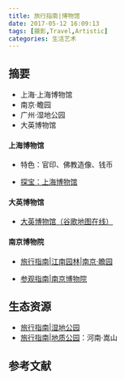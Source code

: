 ```yaml
---
title: 旅行指南|博物馆
date: 2017-05-12 16:09:13
tags: [摄影,Travel,Artistic]
categories: 生活艺术
---
```

## 摘要
- 上海·上海博物馆
- 南京·瞻园
- 广州·湿地公园
- 大英博物馆

<!--more-->

#### 上海博物馆

- 特色：官印、佛教造像、钱币

- [探宝：上海博物馆](https://mp.weixin.qq.com/s?__biz=MjM5MTY1MjQ3Nw==&mid=2651939448&idx=2&sn=149323232b5a9ee95e8bb0cda9dc4f4f&chksm=bd578d6a8a20047c13ad2fd9f0b627e0d48c63b58922cfd556ce8e65c09860594922d0618367#rd)

#### 大英博物馆

- [大英博物馆（谷歌地图在线）](https://artsandculture.google.com/streetview/british-museum/AwEp68JO4NECkQ?sv_h=326&sv_p=0&sv_pid=JeKwUFYAMWXNWPh3IOg3jw&sv_lid=3582009757710443819&sv_lng=-0.12660245092570221&sv_lat=51.51905368906714&sv_z=0.9999999999999997)

#### 南京博物院

- [旅行指南|江南园林|南京·瞻园](http://mp.weixin.qq.com/s?__biz=MjM5MTY1MjQ3Nw==&mid=2651939537&idx=2&sn=279731816264be7c9780cc58255d1c03&chksm=bd578dc38a2004d5b90d889f6590a83be26c352bc04cdbe184e43fff6b20930326ae01a52b09#rd)

- [参观指南|南京博物院](https://mp.weixin.qq.com/s/iATyqJF6SjfZ18fQz7LgVQ)

## 生态资源
- [旅行指南|湿地公园](https://riboseyim.github.io/2017/07/02/BirdWatching-GZ-Wetland/)
- [旅行指南|地质公园](#)：河南·嵩山


## 参考文献
